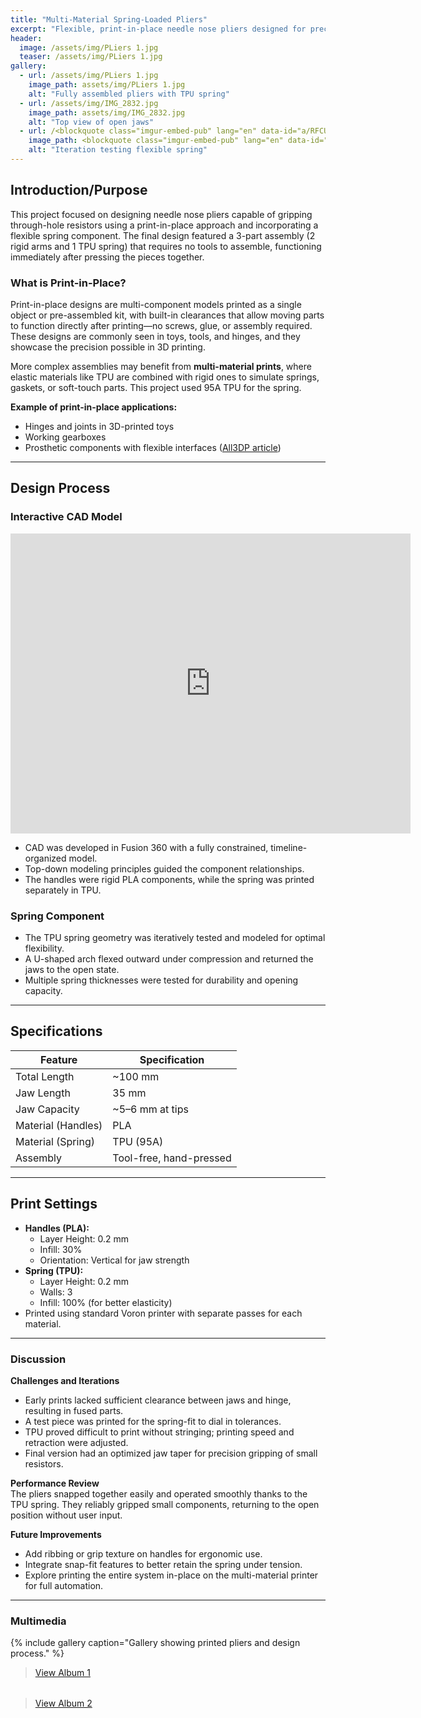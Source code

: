 ```yaml
---
title: "Multi-Material Spring-Loaded Pliers"
excerpt: "Flexible, print-in-place needle nose pliers designed for precision gripping using rigid and elastic components."
header:
  image: /assets/img/PLiers 1.jpg
  teaser: /assets/img/PLiers 1.jpg
gallery:
  - url: /assets/img/PLiers 1.jpg
    image_path: assets/img/PLiers 1.jpg
    alt: "Fully assembled pliers with TPU spring"
  - url: /assets/img/IMG_2832.jpg
    image_path: assets/img/IMG_2832.jpg
    alt: "Top view of open jaws"
  - url: /<blockquote class="imgur-embed-pub" lang="en" data-id="a/RFCUgJ5" data-context="false" ><a href="//imgur.com/a/RFCUgJ5"></a></blockquote><script async src="//s.imgur.com/min/embed.js" charset="utf-8"></script>
    image_path: <blockquote class="imgur-embed-pub" lang="en" data-id="a/RFCUgJ5" data-context="false" ><a href="//imgur.com/a/RFCUgJ5"></a></blockquote><script async src="//s.imgur.com/min/embed.js" charset="utf-8"></script>
    alt: "Iteration testing flexible spring"
---
```


## Introduction/Purpose
This project focused on designing needle nose pliers capable of gripping through-hole resistors using a print-in-place approach and incorporating a flexible spring component. The final design featured a 3-part assembly (2 rigid arms and 1 TPU spring) that requires no tools to assemble, functioning immediately after pressing the pieces together.

### What is Print-in-Place?
Print-in-place designs are multi-component models printed as a single object or pre-assembled kit, with built-in clearances that allow moving parts to function directly after printing—no screws, glue, or assembly required. These designs are commonly seen in toys, tools, and hinges, and they showcase the precision possible in 3D printing.

More complex assemblies may benefit from **multi-material prints**, where elastic materials like TPU are combined with rigid ones to simulate springs, gaskets, or soft-touch parts. This project used 95A TPU for the spring.

**Example of print-in-place applications:**  
- Hinges and joints in 3D-printed toys  
- Working gearboxes  
- Prosthetic components with flexible interfaces ([All3DP article](https://all3dp.com/3d-printed-flexible-pliers/))

---

## Design Process

### Interactive CAD Model
<iframe src="https://vanderbilt643.autodesk360.com/shares/public/SHxyz...example" width="640" height="480" allowfullscreen frameborder="0"></iframe>

- CAD was developed in Fusion 360 with a fully constrained, timeline-organized model.
- Top-down modeling principles guided the component relationships.
- The handles were rigid PLA components, while the spring was printed separately in TPU.

### Spring Component
- The TPU spring geometry was iteratively tested and modeled for optimal flexibility.
- A U-shaped arch flexed outward under compression and returned the jaws to the open state.
- Multiple spring thicknesses were tested for durability and opening capacity.

---

## Specifications

| Feature              | Specification                  |
|----------------------|--------------------------------|
| Total Length         | ~100 mm                        |
| Jaw Length           | 35 mm                          |
| Jaw Capacity         | ~5–6 mm at tips                |
| Material (Handles)   | PLA                            |
| Material (Spring)    | TPU (95A)                      |
| Assembly             | Tool-free, hand-pressed        |

---

## Print Settings

- **Handles (PLA):**
  - Layer Height: 0.2 mm
  - Infill: 30%
  - Orientation: Vertical for jaw strength
- **Spring (TPU):**
  - Layer Height: 0.2 mm
  - Walls: 3
  - Infill: 100% (for better elasticity)
- Printed using standard Voron printer with separate passes for each material.

---

### Discussion

**Challenges and Iterations**  
- Early prints lacked sufficient clearance between jaws and hinge, resulting in fused parts.
- A test piece was printed for the spring-fit to dial in tolerances.
- TPU proved difficult to print without stringing; printing speed and retraction were adjusted.
- Final version had an optimized jaw taper for precision gripping of small resistors.

**Performance Review**  
The pliers snapped together easily and operated smoothly thanks to the TPU spring. They reliably gripped small components, returning to the open position without user input.

**Future Improvements**  
- Add ribbing or grip texture on handles for ergonomic use.
- Integrate snap-fit features to better retain the spring under tension.
- Explore printing the entire system in-place on the multi-material printer for full automation.

---

### Multimedia

{% include gallery caption="Gallery showing printed pliers and design process." %}

<!-- Stacked Imgur album embeds -->
<blockquote class="imgur-embed-pub" lang="en" data-id="a/RFCUgJ5" data-context="false" style="margin-bottom: 2rem;">
  <a href="https://imgur.com/a/RFCUgJ5">View Album 1</a>
</blockquote>

<blockquote class="imgur-embed-pub" lang="en" data-id="a/kENeOPF" data-context="false">
  <a href="https://imgur.com/a/kENeOPF">View Album 2</a>
</blockquote>

<script async src="https://s.imgur.com/min/embed.js" charset="utf-8"></script>



